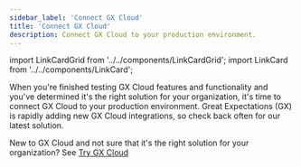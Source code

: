 ```yaml
---
sidebar_label: 'Connect GX Cloud'
title: 'Connect GX Cloud'
description: Connect GX Cloud to your production environment.
---
```


import LinkCardGrid from '../../components/LinkCardGrid';
import LinkCard from '../../components/LinkCard';

<p class="DocItem__header-description">When you're finished testing GX Cloud features and functionality and you've determined it's the right solution for your organization, it's time to connect GX Cloud to your production environment. Great Expectations (GX) is rapidly adding new GX Cloud integrations, so check back often for our latest solution.

New to GX Cloud and not sure that it's the right solution for your organization? See [Try GX Cloud](../try_gx_cloud.md)</p>


<LinkCardGrid>
  <LinkCard topIcon label="Connect GX Cloud to Snowflake" description="Quickly start using GX Cloud with Snowflake." href="/docs/cloud/connect/connect_snowflake" icon="/img/snowflake_icon.png" />
  <LinkCard topIcon label="Connect GX Cloud and Airflow" description="Use Airflow to run scheduled GX Cloud validations." href="/docs/cloud/connect/connect_airflow" icon="/img/airflow_icon.png" />
  <LinkCard topIcon label="Connect to GX Cloud with Python" description="Quickly start using GX Cloud with Python." href="/docs/cloud/connect/connect_python" icon="/img/python_icon.svg" />
</LinkCardGrid>
